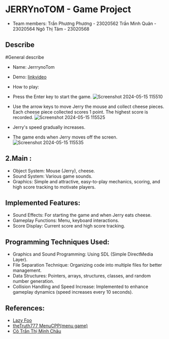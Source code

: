 
# JERRYnoTOM - Game Project
- Team members:
Trần Phương Phương - 23020562
Trần Minh Quân - 23020564
Ngô Thị Tâm - 23020568

## Describe

#General describe
- Name: JerrrynoTom
- Demo:
  [linkvideo](https://www.youtube.com/watch?v=CN5traPBbyM)
- How to play:
-  Press the Enter key to start the game.
  ![Screenshot 2024-05-15 115510](https://github.com/Tran8811/JerrynoTom/assets/140888846/72259d86-5c12-4700-8cca-3ef6ec27e234)

-  Use the arrow keys to move Jerry the mouse and collect cheese pieces. Each cheese piece collected scores 1 point. The highest score is recorded.
  ![Screenshot 2024-05-15 115525](https://github.com/Tran8811/JerrynoTom/assets/140888846/0d67217a-8ce9-4fb9-9dd7-2fdfbde5e68a)

- Jerry's speed gradually increases.
- The game ends when Jerry moves off the screen.
  ![Screenshot 2024-05-15 115535](https://github.com/Tran8811/JerrynoTom/assets/140888846/69be7bf7-6afa-4dcc-9582-39f80b430dd5)

## 2.Main :
- Object System: Mouse (Jerry), cheese.
- Sound System: Various game sounds.
- Graphics: Simple and attractive, easy-to-play mechanics, scoring, and high score tracking to motivate players.
  
## Implemented Features:
- Sound Effects: For starting the game and when Jerry eats cheese.
- Gameplay Functions: Menu, keyboard interactions.
- Score Display: Current score and high score tracking.
  
## Programming Techniques Used:
- Graphics and Sound Programming: Using SDL (Simple DirectMedia Layer).
- File Separation Technique: Organizing code into multiple files for better management.
- Data Structures: Pointers, arrays, structures, classes, and random number generation.
- Collision Handling and Speed Increase: Implemented to enhance gameplay dynamics (speed increases every 10 seconds).

## References:
- [Lazy Foo](https://lazyfoo.net/tutorials/SDL)
- [theTruth777 MenuCPP(menu game)](https://github.com/theTruth777/MenuCPP)
- [Cô Trần Thị Minh Châu](https://docs.google.com/document/d/1FZ3jTqHxtyZznNWiJmmve0zYu_aSliUqLP2OsMcdehQ/edit?fbclid=IwZXh0bgNhZW0CMTAAAR0byTVeqq-ZCCAoD1X5dWca1eSd_7uPjJkxfQrxEYfizpTF8l64rD9jjnc_aem_AcfdAnAbpeXAP2njtRn9eAp09DJS3UWvO90X-Ik_2WYTOCorxDM4NiIVUvQ30NfpPVUBxn_EAS4IAbdVtIPOC7DZ)
